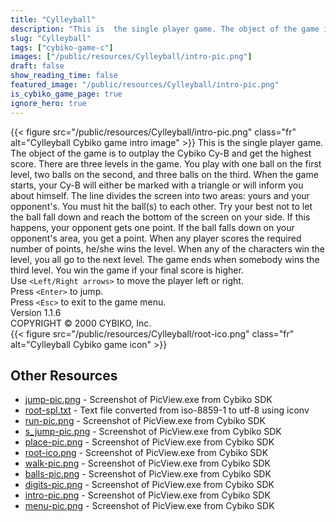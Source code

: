 ```yaml
---
title: "Cylleyball"
description: "This is  the single player game. The object of the game is to outplay the Cybiko Cy-B and get the highest score. There are three levels in the game. You play with one ball on the first level, two balls on the second, and three balls on the third. When the game starts, your Cy-B w..."
slug: "Cylleyball"
tags: ["cybiko-game-c"]
images: ["/public/resources/Cylleyball/intro-pic.png"]
draft: false
show_reading_time: false
featured_image: "/public/resources/Cylleyball/intro-pic.png"
is_cybiko_game_page: true
ignore_hero: true
---
```

{{< figure src="/public/resources/Cylleyball/intro-pic.png" class="fr" alt="Cylleyball Cybiko game intro image" >}}
This is  the single player game. The object of the game is to outplay the Cybiko Cy-B and get the highest score. There are three levels in the game. You play with one ball on the first level, two balls on the second, and three balls on the third. When the game starts, your Cy-B will either be marked with a triangle or will inform you about himself. The line divides the screen into two areas: yours and your opponent's. You must hit the ball(s) to each other. Try your best not to let the ball fall down and reach the bottom of the screen on your side. If this happens, your opponent gets one point. If the ball falls down on your opponent's area, you get a point. When any player scores the required number of points, he/she wins the level. When any of the characters win the level, you all go to the next level. The game ends when somebody wins the third level. You win the game if your final score is higher. \
Use `<Left/Right arrows>`  to move the player left or right. \
Press `<Enter>`  to jump. \
Press `<Esc>`  to exit to the game menu. \
Version 1.1.6 \
COPYRIGHT © 2000 CYBIKO, Inc. \
 {{< figure src="/public/resources/Cylleyball/root-ico.png" class="fr" alt="Cylleyball Cybiko game icon" >}}

## Other Resources
* [jump-pic.png](/public/resources/Cylleyball/jump-pic.png) - Screenshot of PicView.exe from Cybiko SDK
* [root-spl.txt](/public/resources/Cylleyball/root-spl.txt) - Text file converted from iso-8859-1 to utf-8 using iconv
* [run-pic.png](/public/resources/Cylleyball/run-pic.png) - Screenshot of PicView.exe from Cybiko SDK
* [s_jump-pic.png](/public/resources/Cylleyball/s_jump-pic.png) - Screenshot of PicView.exe from Cybiko SDK
* [place-pic.png](/public/resources/Cylleyball/place-pic.png) - Screenshot of PicView.exe from Cybiko SDK
* [root-ico.png](/public/resources/Cylleyball/root-ico.png) - Screenshot of PicView.exe from Cybiko SDK
* [walk-pic.png](/public/resources/Cylleyball/walk-pic.png) - Screenshot of PicView.exe from Cybiko SDK
* [balls-pic.png](/public/resources/Cylleyball/balls-pic.png) - Screenshot of PicView.exe from Cybiko SDK
* [digits-pic.png](/public/resources/Cylleyball/digits-pic.png) - Screenshot of PicView.exe from Cybiko SDK
* [intro-pic.png](/public/resources/Cylleyball/intro-pic.png) - Screenshot of PicView.exe from Cybiko SDK
* [menu-pic.png](/public/resources/Cylleyball/menu-pic.png) - Screenshot of PicView.exe from Cybiko SDK
